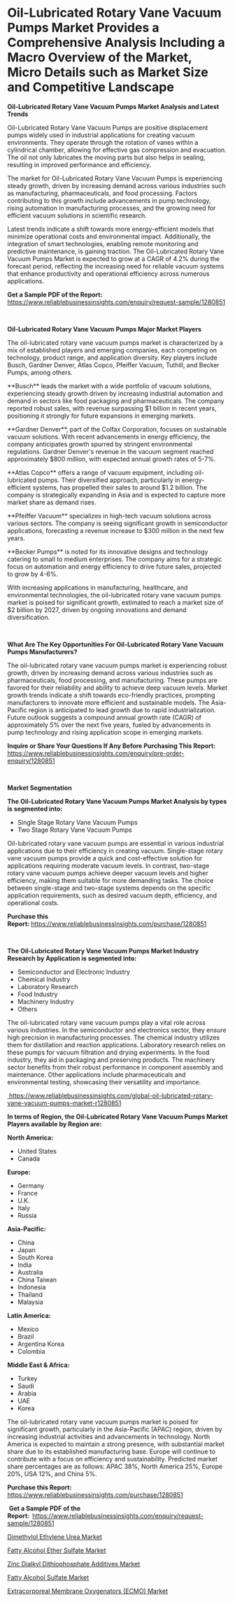 <p><h1>Oil-Lubricated Rotary Vane Vacuum Pumps Market Provides a Comprehensive Analysis Including a Macro Overview of the Market, Micro Details such as Market Size and Competitive Landscape</h1></p><p><strong>Oil-Lubricated Rotary Vane Vacuum Pumps Market Analysis and Latest Trends</strong></p>
<p><p>Oil-Lubricated Rotary Vane Vacuum Pumps are positive displacement pumps widely used in industrial applications for creating vacuum environments. They operate through the rotation of vanes within a cylindrical chamber, allowing for effective gas compression and evacuation. The oil not only lubricates the moving parts but also helps in sealing, resulting in improved performance and efficiency.</p><p>The market for Oil-Lubricated Rotary Vane Vacuum Pumps is experiencing steady growth, driven by increasing demand across various industries such as manufacturing, pharmaceuticals, and food processing. Factors contributing to this growth include advancements in pump technology, rising automation in manufacturing processes, and the growing need for efficient vacuum solutions in scientific research.</p><p>Latest trends indicate a shift towards more energy-efficient models that minimize operational costs and environmental impact. Additionally, the integration of smart technologies, enabling remote monitoring and predictive maintenance, is gaining traction. The Oil-Lubricated Rotary Vane Vacuum Pumps Market is expected to grow at a CAGR of 4.2% during the forecast period, reflecting the increasing need for reliable vacuum systems that enhance productivity and operational efficiency across numerous applications.</p></p>
<p><strong>Get a Sample PDF of the Report:&nbsp;</strong> <a href="https://www.reliablebusinessinsights.com/enquiry/request-sample/1280851?utm_campaign=1121&utm_medium=2&utm_source=Github&utm_content=ia&utm_term=10122024&utm_id=oil-lubricated-rotary-vane-vacuum-pumps">https://www.reliablebusinessinsights.com/enquiry/request-sample/1280851</a></p>
<p>&nbsp;</p>
<p><strong>Oil-Lubricated Rotary Vane Vacuum Pumps Major Market Players</strong></p>
<p><p>The oil-lubricated rotary vane vacuum pumps market is characterized by a mix of established players and emerging companies, each competing on technology, product range, and application diversity. Key players include Busch, Gardner Denver, Atlas Copco, Pfeiffer Vacuum, Tuthill, and Becker Pumps, among others.</p><p>**Busch** leads the market with a wide portfolio of vacuum solutions, experiencing steady growth driven by increasing industrial automation and demand in sectors like food packaging and pharmaceuticals. The company reported robust sales, with revenue surpassing $1 billion in recent years, positioning it strongly for future expansions in emerging markets.</p><p>**Gardner Denver**, part of the Colfax Corporation, focuses on sustainable vacuum solutions. With recent advancements in energy efficiency, the company anticipates growth spurred by stringent environmental regulations. Gardner Denver's revenue in the vacuum segment reached approximately $800 million, with expected annual growth rates of 5-7%.</p><p>**Atlas Copco** offers a range of vacuum equipment, including oil-lubricated pumps. Their diversified approach, particularly in energy-efficient systems, has propelled their sales to around $1.2 billion. The company is strategically expanding in Asia and is expected to capture more market share as demand rises.</p><p>**Pfeiffer Vacuum** specializes in high-tech vacuum solutions across various sectors. The company is seeing significant growth in semiconductor applications, forecasting a revenue increase to $300 million in the next few years.</p><p>**Becker Pumps** is noted for its innovative designs and technology catering to small to medium enterprises. The company aims for a strategic focus on automation and energy efficiency to drive future sales, projected to grow by 4-6%.</p><p>With increasing applications in manufacturing, healthcare, and environmental technologies, the oil-lubricated rotary vane vacuum pumps market is poised for significant growth, estimated to reach a market size of $2 billion by 2027, driven by ongoing innovations and demand diversification.</p></p>
<p>&nbsp;</p>
<p><strong>What Are The Key Opportunities For Oil-Lubricated Rotary Vane Vacuum Pumps Manufacturers?</strong></p>
<p><p>The oil-lubricated rotary vane vacuum pumps market is experiencing robust growth, driven by increasing demand across various industries such as pharmaceuticals, food processing, and manufacturing. These pumps are favored for their reliability and ability to achieve deep vacuum levels. Market growth trends indicate a shift towards eco-friendly practices, prompting manufacturers to innovate more efficient and sustainable models. The Asia-Pacific region is anticipated to lead growth due to rapid industrialization. Future outlook suggests a compound annual growth rate (CAGR) of approximately 5% over the next five years, fueled by advancements in pump technology and rising application scope in emerging markets.</p></p>
<p><strong>Inquire or Share Your Questions If Any Before Purchasing This Report:</strong> <a href="https://www.reliablebusinessinsights.com/enquiry/pre-order-enquiry/1280851?utm_campaign=1121&utm_medium=2&utm_source=Github&utm_content=ia&utm_term=10122024&utm_id=oil-lubricated-rotary-vane-vacuum-pumps">https://www.reliablebusinessinsights.com/enquiry/pre-order-enquiry/1280851</a></p>
<p>&nbsp;</p>
<p><strong>Market Segmentation</strong></p>
<p><strong>The Oil-Lubricated Rotary Vane Vacuum Pumps Market Analysis by types is segmented into:</strong></p>
<p><ul><li>Single Stage Rotary Vane Vacuum Pumps</li><li>Two Stage Rotary Vane Vacuum Pumps</li></ul></p>
<p><p>Oil-lubricated rotary vane vacuum pumps are essential in various industrial applications due to their efficiency in creating vacuum. Single-stage rotary vane vacuum pumps provide a quick and cost-effective solution for applications requiring moderate vacuum levels. In contrast, two-stage rotary vane vacuum pumps achieve deeper vacuum levels and higher efficiency, making them suitable for more demanding tasks. The choice between single-stage and two-stage systems depends on the specific application requirements, such as desired vacuum depth, efficiency, and operational costs.</p></p>
<p><strong>Purchase this Report:&nbsp;</strong><a href="https://www.reliablebusinessinsights.com/purchase/1280851?utm_campaign=1121&utm_medium=2&utm_source=Github&utm_content=ia&utm_term=10122024&utm_id=oil-lubricated-rotary-vane-vacuum-pumps">https://www.reliablebusinessinsights.com/purchase/1280851</a></p>
<p>&nbsp;</p>
<p><strong>The Oil-Lubricated Rotary Vane Vacuum Pumps Market Industry Research by Application is segmented into:</strong></p>
<p><ul><li>Semiconductor and Electronic Industry</li><li>Chemical Industry</li><li>Laboratory Research</li><li>Food Industry</li><li>Machinery Industry</li><li>Others</li></ul></p>
<p><p>The oil-lubricated rotary vane vacuum pumps play a vital role across various industries. In the semiconductor and electronics sector, they ensure high precision in manufacturing processes. The chemical industry utilizes them for distillation and reaction applications. Laboratory research relies on these pumps for vacuum filtration and drying experiments. In the food industry, they aid in packaging and preserving products. The machinery sector benefits from their robust performance in component assembly and maintenance. Other applications include pharmaceuticals and environmental testing, showcasing their versatility and importance.</p></p>
<p><a href="https://www.reliablebusinessinsights.com/global-oil-lubricated-rotary-vane-vacuum-pumps-market-r1280851?utm_campaign=1121&utm_medium=2&utm_source=Github&utm_content=ia&utm_term=10122024&utm_id=oil-lubricated-rotary-vane-vacuum-pumps">&nbsp;https://www.reliablebusinessinsights.com/global-oil-lubricated-rotary-vane-vacuum-pumps-market-r1280851</a></p>
<p><strong>In terms of Region, the Oil-Lubricated Rotary Vane Vacuum Pumps Market Players available by Region are:</strong></p>
<p>
    <p> <strong> North America: </strong>
        <ul>
            <li>United States</li>
            <li>Canada</li>
        </ul>
        </p> 
    <p> <strong> Europe: </strong>
        <ul>
            <li>Germany</li>
            <li>France</li>
            <li>U.K.</li>
            <li>Italy</li>
            <li>Russia</li>
        </ul>
        </p> 
    <p> <strong> Asia-Pacific: </strong>
        <ul>
            <li>China</li>
            <li>Japan</li>
            <li>South Korea</li>
            <li>India</li>
            <li>Australia</li>
            <li>China Taiwan</li>
            <li>Indonesia</li>
            <li>Thailand</li>
            <li>Malaysia</li>
        </ul>
        </p> 
    <p> <strong> Latin America: </strong>
        <ul>
            <li>Mexico</li>
            <li>Brazil</li>
            <li>Argentina Korea</li>
            <li>Colombia</li>
        </ul>
        </p> 
    <p> <strong> Middle East & Africa: </strong>
        <ul>
            <li>Turkey</li>
            <li>Saudi</li>
            <li>Arabia</li>
            <li>UAE</li>
            <li>Korea</li>
        </ul>
    </p>
    </p>
<p><p>The oil-lubricated rotary vane vacuum pumps market is poised for significant growth, particularly in the Asia-Pacific (APAC) region, driven by increasing industrial activities and advancements in technology. North America is expected to maintain a strong presence, with substantial market share due to its established manufacturing base. Europe will continue to contribute with a focus on efficiency and sustainability. Predicted market share percentages are as follows: APAC 38%, North America 25%, Europe 20%, USA 12%, and China 5%.</p></p>
<p><strong>Purchase this Report: </strong><a href="https://www.reliablebusinessinsights.com/purchase/1280851?utm_campaign=1121&utm_medium=2&utm_source=Github&utm_content=ia&utm_term=10122024&utm_id=oil-lubricated-rotary-vane-vacuum-pumps">https://www.reliablebusinessinsights.com/purchase/1280851</a></p>
<p>&nbsp;<strong>Get a Sample PDF of the Report:&nbsp;&nbsp;</strong><a href="https://www.reliablebusinessinsights.com/enquiry/request-sample/1280851?utm_campaign=1121&utm_medium=2&utm_source=Github&utm_content=ia&utm_term=10122024&utm_id=oil-lubricated-rotary-vane-vacuum-pumps">https://www.reliablebusinessinsights.com/enquiry/request-sample/1280851</a></p>
<p><strong></strong></p>
<p><p><a href="https://www.linkedin.com/pulse/comprehensive-review-dimethylol-ethylene-urea-market-includingmarket-o8t4f?utm_campaign=1121&utm_medium=2&utm_source=Github&utm_content=ia&utm_term=10122024&utm_id=oil-lubricated-rotary-vane-vacuum-pumps">Dimethylol Ethylene Urea Market</a></p><p><a href="https://www.linkedin.com/pulse/fatty-alcohol-ether-sulfate-industry-summary-demand-drivers-fzdjf?utm_campaign=1121&utm_medium=2&utm_source=Github&utm_content=ia&utm_term=10122024&utm_id=oil-lubricated-rotary-vane-vacuum-pumps">Fatty Alcohol Ether Sulfate Market</a></p><p><a href="https://github.com/guneycigdem35/Market-Research-Report-List-5/blob/main/zinc-dialkyl-dithiophosphate-additives-market.md?utm_campaign=1121&utm_medium=2&utm_source=Github&utm_content=ia&utm_term=10122024&utm_id=oil-lubricated-rotary-vane-vacuum-pumps">Zinc Dialkyl Dithiophosphate Additives Market</a></p><p><a href="https://www.linkedin.com/pulse/market-analysis-fatty-alcohol-sulfate-markets-9-cagr-forecast-zthpf?utm_campaign=1121&utm_medium=2&utm_source=Github&utm_content=ia&utm_term=10122024&utm_id=oil-lubricated-rotary-vane-vacuum-pumps">Fatty Alcohol Sulfate Market</a></p><p><a href="https://github.com/aikinzul446/Market-Research-Report-List-1/blob/main/extracorporeal-membrane-oxygenators-ecmo-market.md?utm_campaign=1121&utm_medium=2&utm_source=Github&utm_content=ia&utm_term=10122024&utm_id=oil-lubricated-rotary-vane-vacuum-pumps">Extracorporeal Membrane Oxygenators (ECMO) Market</a></p></p>